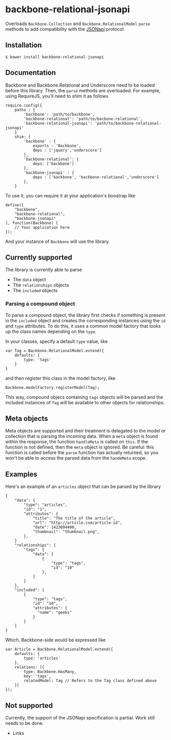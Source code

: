 # backbone-relational-jsonapi

Overloads `Backbone.Collection` and `Backbone.RelationalModel` `parse` methods to add compatibility with the [JSONapi](http://jsonapi.org/) protocol.

## Installation

    $ bower install backbone-relational-jsonapi

## Documentation

Backbone and Backbone.Relational and Underscore need to be loaded before this library. Then, the `parse` methods are overloaded. For example, using RequireJS, you'll need to shim it as follows

    require.config({
        paths : {
            'backbone': 'path/to/backbone',
            'backbone-relational': 'path/to/bacbone-relational',
            'backbone-relational-jsonapi': 'path/to/backbone-relational-jsonapi'
        }
        shim: {
            'backbone' : {
                exports : 'Backbone',
                deps : ['jquery','underscore']
            },
            'backbone-relational': {
                deps: ['backbone']
            },
            'backbone-jsonapi' : {
                deps : ['backbone', 'backbone-relational','underscore']
            },
        }

To use it, you can require it at your application's boostrap like

    define([
        "backbone",
        "backbone-relational",
        "backbone-jsonapi"
    ], function(Backbone) { 
        // Your application here
    });

And your instance of `Backbone` will use the library.

## Currently supported

The library is currently able to parse

* The `data` object
* The `relationships` objects
* The `included` objects

### Parsing a compound object

To parse a compound object, the library first checks if something is present in the `included` object and creates the corresponding instances using the `id` and `type` attributes. To do this, it uses a common model factory that looks up the class names depending on the `type`.

In your classes, specify a default `type` value, like

    var Tag = Backbone.RelationalModel.extend({
        defaults: {
            type: 'tags'
        }
    }

and then register this class in the model factory, like

    Backbone.modelFactory.registerModel(Tag);

This way, compound objecs containing `tags` objects will be parsed and the included instances of `Tag` will be available to other objects for relationships.

## Meta objects

Meta objects are supported and their treatment is delegated to the model or collection that is parsing the incoming data. When a `meta` object is found within the response, the function `handleMeta` is called on `this`. If the function is not defined, then the `meta` object is ignored.
Be careful: this function is called before the `parse` function has actually returned, so you won't be able to access the parsed data from the `handeMeta` scope.

## Examples

Here's an example of an `articles` object that can be parsed by the library

    {
        "data": {
            "type": "articles",
            "id": "1",
            "attributes": {
                "title": "The title of the article",
                "url": "http://article.com/article-id",
                "date": 1423094400,
                "thumbnail": "thumbnail.png",
            },
        }
        "relationships": {
            "tags": {
                "data": [
                    {
                        "type": "tags",
                        "id": "10"
                    },
                ]
            }
        },
        "included": [
            {
                "type": "tags",
                "id": "10",
                "attributes": {
                  "name": "geeks"
                }
            }
        ]
    }

Which, Backbone-side would be expressed like

    var Article = Backbone.RelationalModel.extend({
        defaults: {
            type: 'articles'
        },
        relations: [{
            type: Backbone.HasMany,
            key: 'tags',
            relatedModel: Tag // Refers to the Tag class defined above
        }]
    });

## Not supported

Currently, the support of the JSONapi specification is partial. Work still needs to be done.

* Links